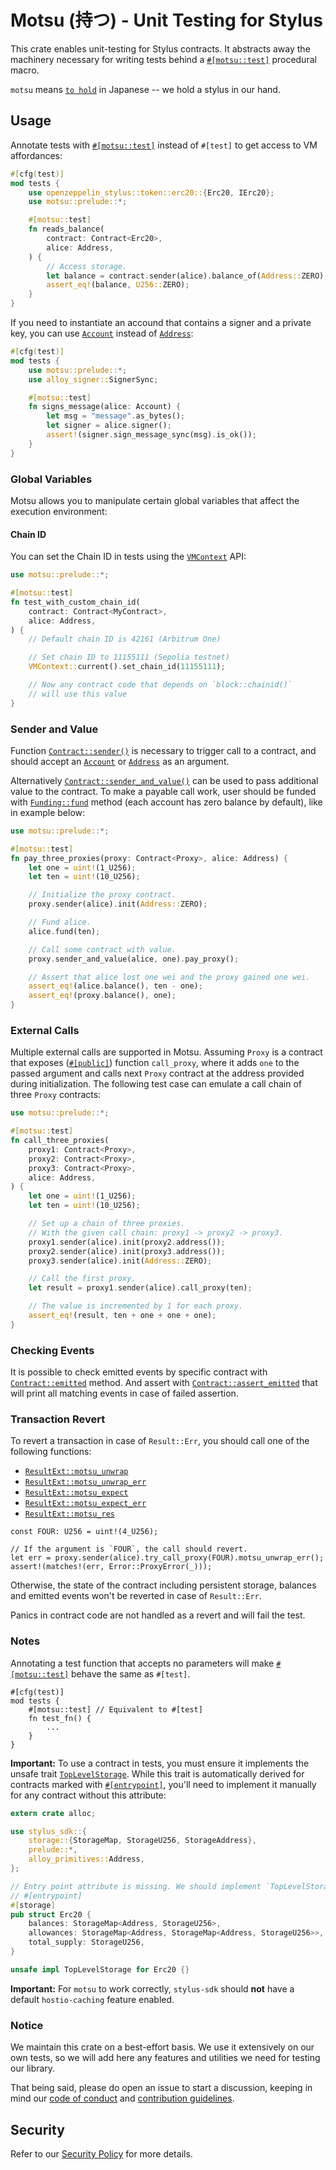 # Motsu (持つ) - Unit Testing for Stylus

This crate enables unit-testing for Stylus contracts. It abstracts away the
machinery necessary for writing tests behind a [`#[motsu::test]`][test_attribute] procedural
macro.

`motsu` means [`to hold`][to-hold] in Japanese -- we hold a stylus in our hand.

[to-hold]: https://jisho.org/word/%E6%8C%81%E3%81%A4

## Usage

Annotate tests with [`#[motsu::test]`][test_attribute] instead of `#[test]`
to get access to VM affordances:

```rust
#[cfg(test)]
mod tests {
    use openzeppelin_stylus::token::erc20::{Erc20, IErc20};
    use motsu::prelude::*;

    #[motsu::test]
    fn reads_balance(
        contract: Contract<Erc20>,
        alice: Address,
    ) {
        // Access storage.
        let balance = contract.sender(alice).balance_of(Address::ZERO);
        assert_eq!(balance, U256::ZERO);
    }
}
```

If you need to instantiate an accound that contains a signer and a private key,
you can use [`Account`][account] instead of [`Address`][address]:

```rust
#[cfg(test)]
mod tests {
    use motsu::prelude::*;
    use alloy_signer::SignerSync;

    #[motsu::test]
    fn signs_message(alice: Account) {
        let msg = "message".as_bytes();
        let signer = alice.signer();
        assert!(signer.sign_message_sync(msg).is_ok());
    }
}
```

### Global Variables

Motsu allows you to manipulate certain global variables that affect the
execution environment:

#### Chain ID

You can set the Chain ID in tests using the [`VMContext`][vm_context] API:

```rust
use motsu::prelude::*;

#[motsu::test]
fn test_with_custom_chain_id(
    contract: Contract<MyContract>,
    alice: Address,
) {
    // Default chain ID is 42161 (Arbitrum One)

    // Set chain ID to 11155111 (Sepolia testnet)
    VMContext::current().set_chain_id(11155111);

    // Now any contract code that depends on `block::chainid()`
    // will use this value
}
```

### Sender and Value

Function [`Contract::sender()`][contract_sender] is necessary to trigger call to a contract, and
should accept an [`Account`][account] or [`Address`][address] as an
argument.

Alternatively [`Contract::sender_and_value()`][contract_sender_and_value] can be used to pass
additional
value to the contract.
To make a payable call work, user should be funded with [`Funding::fund`][funding_fund] method
(each account has zero balance by default), like in example below:

```rust
use motsu::prelude::*;

#[motsu::test]
fn pay_three_proxies(proxy: Contract<Proxy>, alice: Address) {
    let one = uint!(1_U256);
    let ten = uint!(10_U256);

    // Initialize the proxy contract.
    proxy.sender(alice).init(Address::ZERO);

    // Fund alice.
    alice.fund(ten);

    // Call some contract with value.
    proxy.sender_and_value(alice, one).pay_proxy();

    // Assert that alice lost one wei and the proxy gained one wei.
    assert_eq!(alice.balance(), ten - one);
    assert_eq!(proxy.balance(), one);
}
```

### External Calls

Multiple external calls are supported in Motsu.
Assuming `Proxy` is a contract that exposes ([`#[public]`][stylus_sdk_public]) function `call_proxy`,
where it adds `one` to the passed argument and calls next `Proxy` contract
at the address provided during initialization.
The following test case can emulate a call chain of three `Proxy` contracts:

```rust
use motsu::prelude::*;

#[motsu::test]
fn call_three_proxies(
    proxy1: Contract<Proxy>,
    proxy2: Contract<Proxy>,
    proxy3: Contract<Proxy>,
    alice: Address,
) {
    let one = uint!(1_U256);
    let ten = uint!(10_U256);

    // Set up a chain of three proxies.
    // With the given call chain: proxy1 -> proxy2 -> proxy3.
    proxy1.sender(alice).init(proxy2.address());
    proxy2.sender(alice).init(proxy3.address());
    proxy3.sender(alice).init(Address::ZERO);

    // Call the first proxy.
    let result = proxy1.sender(alice).call_proxy(ten);

    // The value is incremented by 1 for each proxy.
    assert_eq!(result, ten + one + one + one);
}
```

### Checking Events

It is possible to check emitted events by specific contract with
[`Contract::emitted`][contract_emitted] method.
And assert with [`Contract::assert_emitted`][contract_assert_emitted] that will print all matching
events in case of failed assertion.

### Transaction Revert

To revert a transaction in case of `Result::Err`, you should call one of
the following functions:

- [`ResultExt::motsu_unwrap`][result_motsu_unwrap]
- [`ResultExt::motsu_unwrap_err`][result_motsu_unwrap_err]
- [`ResultExt::motsu_expect`][result_motsu_expect]
- [`ResultExt::motsu_expect_err`][result_motsu_expect_err]
- [`ResultExt::motsu_res`][result_motsu_res]

```rust,ignore
const FOUR: U256 = uint!(4_U256);

// If the argument is `FOUR`, the call should revert.
let err = proxy.sender(alice).try_call_proxy(FOUR).motsu_unwrap_err();
assert!(matches!(err, Error::ProxyError(_)));
```

Otherwise, the state of the contract including persistent storage, balances
and emitted events won't be reverted in case of `Result::Err`.

Panics in contract code are not handled as a revert and will fail the test.

### Notes

Annotating a test function that accepts no parameters will make
[`#[motsu::test]`][test_attribute] behave the same as `#[test]`.

```rust,ignore
#[cfg(test)]
mod tests {
    #[motsu::test] // Equivalent to #[test]
    fn test_fn() {
        ...
    }
}
```

**Important:** To use a contract in tests, you must ensure it implements the
unsafe trait [`TopLevelStorage`][stylus_sdk_top_level_storage].
While this trait is automatically derived for contracts marked with
[`#[entrypoint]`][stylus_sdk_entrypoint], you'll need to implement
it manually for any contract without this attribute:

```rust
extern crate alloc;

use stylus_sdk::{
    storage::{StorageMap, StorageU256, StorageAddress},
    prelude::*,
    alloy_primitives::Address,
};

// Entry point attribute is missing. We should implement `TopLevelStorage` ourselves.
// #[entrypoint]
#[storage]
pub struct Erc20 {
    balances: StorageMap<Address, StorageU256>,
    allowances: StorageMap<Address, StorageMap<Address, StorageU256>>,
    total_supply: StorageU256,
}

unsafe impl TopLevelStorage for Erc20 {}
```

**Important:** For `motsu` to work correctly, `stylus-sdk` should **not** have
a default `hostio-caching` feature enabled.

### Notice

We maintain this crate on a best-effort basis. We use it extensively on our own
tests, so we will add here any features and utilities we need for testing our library.

That being said, please do open an issue to start a discussion, keeping in mind
our [code of conduct] and [contribution guidelines].

[code of conduct]: ../../CODE_OF_CONDUCT.md

[contribution guidelines]: ../../CONTRIBUTING.md

## Security

Refer to our [Security Policy] for more details.

[Security Policy]: ../../SECURITY.md

[test_attribute]: crate::test

[account]: crate::prelude::Account

[address]: stylus_sdk::alloy_primitives::Address

[vm_context]: crate::prelude::VMContext

[contract_sender]: crate::prelude::Contract::sender

[contract_sender_and_value]: crate::prelude::Contract::sender_and_value

[funding_fund]: crate::prelude::Funding::fund

[stylus_sdk_public]: stylus_sdk::prelude::public

[contract_emitted]: crate::prelude::Contract::emitted

[contract_assert_emitted]: crate::prelude::Contract::assert_emitted

[result_motsu_unwrap]: crate::prelude::ResultExt::motsu_unwrap

[result_motsu_unwrap_err]: crate::prelude::ResultExt::motsu_unwrap_err

[result_motsu_expect]: crate::prelude::ResultExt::motsu_expect

[result_motsu_expect_err]: crate::prelude::ResultExt::motsu_expect_err

[result_motsu_res]: crate::prelude::ResultExt::motsu_res

[stylus_sdk_top_level_storage]: stylus_sdk::prelude::TopLevelStorage

[stylus_sdk_entrypoint]: stylus_sdk::prelude::entrypoint
